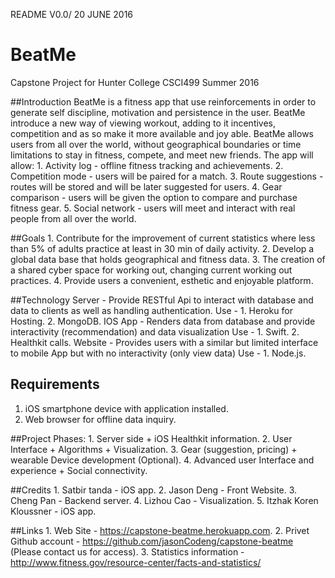 README V0.0/ 20 JUNE 2016


# BeatMe
Capstone Project for Hunter College CSCI499 Summer 2016

##Introduction 
BeatMe is a fitness app that use reinforcements in order to generate self discipline, motivation and persistence in the user.
BeatMe introduce a new way of viewing workout, adding to it incentives, competition and as so make it more available and joy able.
BeatMe allows users from all over the world, without geographical boundaries or time limitations to stay in fitness, compete, and meet new friends. 
	The app will allow:
    	1. Activity log - offline fitness tracking and achievements.
    	2. Competition mode - users will be paired for a match. 
    	3. Route suggestions - routes will be stored and will be later suggested for users.
    	4. Gear comparison - users will be given the option to compare and purchase fitness gear.
    	5. Social network - users will meet and interact with real people from all over the world.

##Goals
  	1. Contribute for the improvement of current statistics where less than 5% of adults practice at least in 30 min of daily 	activity.
  	2. Develop a global data base that holds geographical and fitness data.
  	3. The creation of a shared cyber space for working out, changing current working out practices.
  	4. Provide users a convenient, esthetic and enjoyable platform.

##Technology
Server - Provide RESTful Api to interact with database and data to clients as well as handling authentication.
	Use - 	1. Heroku for Hosting.
        	2. MongoDB.
IOS App - Renders data from database and provide interactivity (recommendation) and data visualization
   	Use - 	1. Swift.
	        2. Healthkit calls.
Website - Provides users with a similar but limited interface to mobile App but with no interactivity (only view data)
  	Use - 	1. Node.js.


## Requirements
1. iOS smartphone device with application installed.
2. Web browser for offline data inquiry.


##Project Phases:
	1. Server side + iOS Healthkit information.
	2. User Interface + Algorithms + Visualization.
	3. Gear (suggestion, pricing) + wearable Device development (Optional).
	4. Advanced user Interface and experience + Social connectivity.


##Credits
	1. Satbir tanda - iOS app.
  	2. Jason Deng - Front Website.
  	3. Cheng Pan - Backend server.
  	4. Lizhou Cao - Visualization.
  	5. Itzhak Koren Kloussner - iOS app.

##Links
 	1. Web Site - https://capstone-beatme.herokuapp.com.
 	2. Privet Github account - https://github.com/jasonCodeng/capstone-beatme (Please contact us for access).
 	3. Statistics information - http://www.fitness.gov/resource-center/facts-and-statistics/


